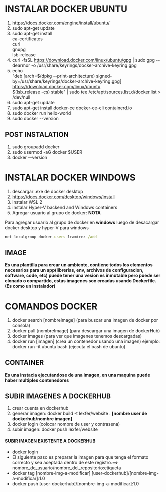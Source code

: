 # INSTALAR DOCKER UBUNTU

1. <https://docs.docker.com/engine/install/ubuntu/>
2. sudo apt-get update
3. sudo apt-get install \
    ca-certificates \
    curl \
    gnupg \
    lsb-release
4. curl -fsSL <https://download.docker.com/linux/ubuntu/gpg> | sudo gpg --dearmor -o /usr/share/keyrings/docker-archive-keyring.gpg
5. echo \
  "deb [arch=$(dpkg --print-architecture) signed-by=/usr/share/keyrings/docker-archive-keyring.gpg] <https://download.docker.com/linux/ubuntu> \
  $(lsb_release -cs) stable" | sudo tee /etc/apt/sources.list.d/docker.list > /dev/null
6. sudo apt-get update
7. sudo apt-get install docker-ce docker-ce-cli containerd.io
8. sudo docker run hello-world
9. sudo docker --version

## POST INSTALATION

1. sudo groupadd docker
2. sudo usermod -aG docker $USER
3. docker --version

# INSTALAR DOCKER WINDOWS

1. descargar .exe de docker desktop
2. <https://docs.docker.com/desktop/windows/install>
3. instalar WSL 2
4. instalar Hyper-V backend and Windows containers
5. Agregar usuario al grupo de docker:
**NOTA**

Para agregar usuario al grupo de docker en **windows** luego de desacargar docker desktop y hyper-V para windows

```cmd
net localgroup docker-users lramirez /add
```

## IMAGE

**Es una plantilla para crear un ambiente, contiene todos los elementos necesarios para un app(librerias, env, archivos de configuracion, software, code, etc) puede tener una vesion es inmutable pero puede ser clonado o compartido, estas imagenes son creadas usando Dockerfile.(Es como un instalador)**

# COMANDOS DOCKER

1. docker search [nombreImage] (para buscar una imagen de docker por consola)
2. docker pull [nombreImage] (para descargar una imagen de dockerHub)
3. docker images (para ver que imagenes tenemos descargadas)
4. docker run [imagen] (crea un contenedor usando una imagen) ejemplo: docker run -it ubuntu bash (ejecuta el bash de ubuntu)

## CONTAINER

**Es una instacia ejecutandose de una imagen, en una maquina puede haber multiples contenedores**

## SUBIR IMAGENES A DOCKERHUB

1. crear cuenta en dockerhub
2. generar imagen: docker build -t lexfer/website . **[nombre user de dockerhub/nombre imagen]**
3. docker login (colocar nombre de user y contrasena)
4. subir imagen: docker push lexfer/website

####  SUBIR IMAGEN EXISTENTE A DOCKERHUB

* docker login
* El siguiente paso es preparar la imagen para que tenga el formato correcto y sea aceptada dentro de este registro.==> nombre_de_usuario/nombre_del_repositorio:etiqueta
* docker tag [nombre-img-a-modificar] [user-dockerhub]/[nombre-img-a-modificar]:1.0
* docker push [user-dockerhub]/[nombre-img-a-modificar]:1.0

